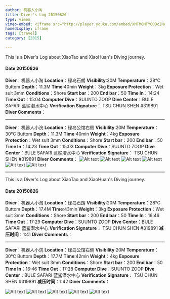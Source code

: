 ```yaml
---
author: 机器人小淘
title: Diver's Log 20150826
type: vimeo
vimeo-embed: <iframe src="http://player.youku.com/embed/XMTM0MTY0ODc2NA==" width="500" height="281" frameborder="0" webkitallowfullscreen mozallowfullscreen allowfullscreen></iframe>
homedisplay: iframe
tags: [travel]
category: [2015]

---
```


This is a Diver's Log about XiaoTao and XiaoHuan's Diving journey.
#### Date 20150826
**Diver**：机器人小淘       **Location**：绿岛石朗
**Visibility**:20M  **Temperature**：28℃ Buttom
**Depth**：11.3M  **Time**:40min
**Weight**：3kg  **Exposure Protection**：Wet suit 3mm **Conditions**：Shore
**Start bar**：200 **End bar**：50
**Time In**：14:24  **Time Out**：15:04
**Computer Dive**：SUUNTO ZOOP
**Dive Center**：BULE SAFARI  蓝鲨潜水中心
**Verification Signature**： TSU CHUN SHEN  #319891
**Diver Comments**：

-----------------------------------------------------------------

**Diver**：机器人小浣       **Location**：绿岛公馆右侧
**Visibility**:20M  **Temperature**：30℃ Buttom
**Depth**：11.3M  **Time**:40min
**Weight**：4kg  **Exposure Protection**：Wet suit 3mm **Conditions**：Shore
**Start bar**：200 **End bar**：50
**Time In**：14:23  **Time Out**：15:03
**Computer Dive**：SUUNTO ZOOP
**Dive Center**：BULE SAFARI  蓝鲨潜水中心
**Verification Signature**： TSU CHUN SHEN  #319891
**Diver Comments**：
![Alt text](/img/20150826-diving/1.JPG)
![Alt text](/img/20150826-diving/2.JPG)
![Alt text](/img/20150826-diving/3.JPG)
![Alt text](/img/20150826-diving/4.JPG)
![Alt text](/img/20150826-diving/5.JPG)
![Alt text](/img/20150826-diving/6.JPG)

-----------------------------------------------------------------


This is a Diver's Log about XiaoTao and XiaoHuan's Diving journey.
#### Date 20150826
**Diver**：机器人小淘       **Location**：绿岛石朗
**Visibility**:20M  **Temperature**：28℃ Buttom
**Depth**：17.4M  **Time**:43min
**Weight**：3kg  **Exposure Protection**：Wet suit 3mm **Conditions**：Shore
**Start bar**：200 **End bar**：50
**Time In**：16:46  **Time Out**：17:29
**Computer Dive**：SUUNTO ZOOP
**Dive Center**：BULE SAFARI  蓝鲨潜水中心
**Verification Signature**： TSU CHUN SHEN  #319891
**减压时间**：1:41
**Diver Comments**：

-----------------------------------------------------------------

**Diver**：机器人小浣       **Location**：绿岛公馆右侧
**Visibility**:20M  **Temperature**：30℃ Buttom
**Depth**：17.7M  **Time**:42min
**Weight**：4kg  **Exposure Protection**：Wet suit 3mm **Conditions**：Shore
**Start bar**：200 **End bar**：50
**Time In**：16:46  **Time Out**：17:28
**Computer Dive**：SUUNTO ZOOP
**Dive Center**：BULE SAFARI  蓝鲨潜水中心
**Verification Signature**： TSU CHUN SHEN  #319891
**减压时间**：1:42
**Diver Comments**：

![Alt text](/img/20150826-diving/7.JPG)
![Alt text](/img/20150826-diving/8.JPG)
![Alt text](/img/20150826-diving/9.JPG)
![Alt text](/img/20150826-diving/10.JPG)
![Alt text](/img/20150826-diving/11.JPG)
